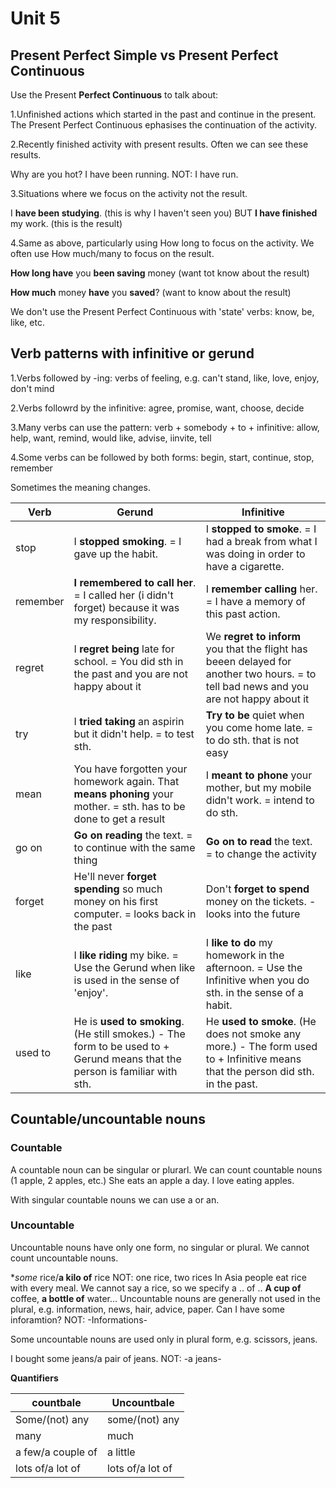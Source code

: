 # Unit 5
## Present Perfect Simple vs Present Perfect Continuous

Use the Present **Perfect Continuous** to talk about:

1.Unfinished actions which started in the past and continue in the present. The Present Perfect Continuous ephasises the continuation of the activity.

2.Recently finished activity with present results. Often we can see these results.

Why are you hot?
I have been running.
NOT: I have run.

3.Situations where we focus on the activity not the result.

I **have been studying**. (this is why I haven't seen you) BUT **I have finished** my work. (this is the result)

4.Same as above, particularly using How long to focus on the activity.  We often use How much/many to focus on the result.

**How long have** you **been saving** money (want tot know about the result)

**How much** money **have** you **saved**? (want to know about the result)

We don't use the Present Perfect Continuous with 'state' verbs: know, be, like, etc.

## Verb patterns with infinitive or gerund

1.Verbs followed by -ing:
verbs of feeling, e.g. can't stand, like, love, enjoy, don't mind

2.Verbs followrd by the infinitive:
agree, promise, want, choose, decide

3.Many verbs can use the pattern: verb + somebody + to + infinitive:
allow, help, want, remind, would like, advise, iinvite, tell

4.Some verbs can be followed by both forms: begin, start, continue, stop, remember

Sometimes the meaning changes.

Verb        | Gerund | Infinitive
--- |---| ---
| stop | I **stopped smoking**. = I gave up the habit.| I **stopped to smoke**. = I had a break from what I was doing in order to have a cigarette. |
| remember | **I remembered to call her**. = I called her (i didn't forget) because it was my responsibility.| I **remember calling** her. =  I have a memory of this past action. |
| regret | I **regret being** late for school. = You did sth in the past and you are not happy about it | We **regret to inform** you that the flight has beeen delayed for another two hours. = to tell bad news and you are not happy about it |
|try| I **tried taking** an aspirin but it didn't help. = to test sth. | **Try to be** quiet when you come home late. = to do sth. that is not easy |
| mean | You have forgotten your homework again. That **means phoning** your mother. = sth. has to be done to get a result | I **meant to phone** your mother, but my mobile didn't work. = intend to do sth. |
| go on | **Go on reading** the text.	= to continue with the same thing	 | **Go on to read** the text. = to change the activity |
| forget | He'll never **forget spending** so much money on his first computer.	= looks back in the past| Don't **forget to spend** money on the tickets. - looks into the future |
| like | I **like riding** my bike. = Use the Gerund when like is used in the sense of 'enjoy'. | I **like to do** my homework in the afternoon. = Use the Infinitive when you do sth. in the sense of a habit. |
| used to | He is **used to smoking**. (He still smokes.) - The form to be used to + Gerund means that the person is familiar with sth. | He **used to smoke**. (He does not smoke any more.) - The form used to + Infinitive means that the person did sth. in the past. |

## Countable/uncountable nouns

### Countable
A countable noun can be singular or plurarl. We can count countable nouns (1 apple, 2 apples, etc.)
She eats an apple a day. I love eating apples.

With singular countable nouns we can use a or an.

### Uncountable
Uncountable nouns have only one form, no singular or plural. We cannot count uncountable nouns.

**some* rice/**a kilo of** rice NOT: one rice, two rices
In Asia people eat rice with every meal.
We cannot say a rice, so we specify a .. of ..
**A cup of** coffee, **a bottle of** water...
Uncountable nouns are generally not used in the plural, e.g. information, news, hair, advice, paper.
Can I have some inforamtion? NOT: -Informations-

Some uncountable nouns are used only in plural form, e.g. scissors, jeans.

I bought some jeans/a pair of jeans. NOT: -a jeans-

**Quantifiers**

countbale | Uncountbale
--- |---
| Some/(not) any | some/(not) any |
| many | much |
| a few/a couple of | a little |
| lots of/a lot of|lots of/a lot of |

